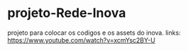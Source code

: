 # projeto-Rede-Inova
projeto para colocar os codigos e os assets do inova.
links:
https://www.youtube.com/watch?v=xcmYsc2BY-U

